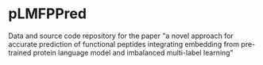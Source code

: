 # pLMFPPred
Data and source code repository for the paper "a novel approach for accurate prediction of functional peptides integrating embedding from pre-trained protein language model and imbalanced multi-label learning"
